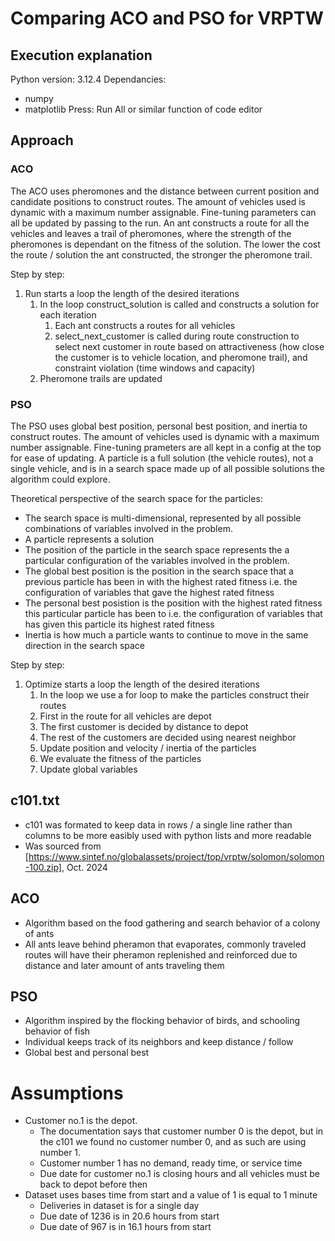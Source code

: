 # Comparing ACO and PSO for VRPTW
## Execution explanation
Python version: 3.12.4
Dependancies:
- numpy
- matplotlib
Press: Run All or similar function of code editor

## Approach
### ACO
The ACO uses pheromones and the distance between current position and candidate positions to construct routes. The amount of vehicles used is dynamic with a maximum number assignable. Fine-tuning parameters can all be updated by passing to the run. An ant constructs a route for all the vehicles and leaves a trail of pheromones, where the strength of the pheromones is dependant on the fitness of the solution. The lower the cost the route / solution the ant constructed, the stronger the pheromone trail.

Step by step:
1. Run starts a loop the length of the desired iterations
    1. In the loop construct_solution is called and constructs a solution for each iteration
        1. Each ant constructs a routes for all vehicles
        2. select_next_customer is called during route construction to select next customer in route based on attractiveness (how close the customer is to vehicle location, and pheromone trail), and constraint violation (time windows and capacity)
    2. Pheromone trails are updated

### PSO
The PSO uses global best position, personal best position, and inertia to construct routes. The amount of vehicles used is dynamic with a maximum number assignable. Fine-tuning prameters are all kept in a config at the top for ease of updating. A particle is a full solution (the vehicle routes), not a single vehicle, and is in a search space made up of all possible solutions the algorithm could explore.

Theoretical perspective of the search space for the particles:
- The search space is multi-dimensional, represented by all possible combinations of variables involved in the problem.
- A particle represents a solution
- The position of the particle in the search space represents the a particular configuration of the variables involved in the problem.
- The global best position is the position in the search space that a previous particle has been in with the highest rated fitness i.e. the configuration of variables that gave the highest rated fitness
- The personal best posistion is the position with the highest rated fitness this particular particle has been to i.e. the configuration of variables that has given this particle its highest rated fitness
- Inertia is how much a particle wants to continue to move in the same direction in the search space

Step by step:
1. Optimize starts a loop the length of the desired iterations
    1. In the loop we use a for loop to make the particles construct their routes
      1. First in the route for all vehicles are depot
      2. The first customer is decided by distance to depot
      3. The rest of the customers are decided using nearest neighbor
    2. Update position and velocity / inertia of the particles
    3. We evaluate the fitness of the particles
    4. Update global variables

## c101.txt
- c101 was formated to keep data in rows / a single line rather than columns to be more easibly used with python lists and more readable
- Was sourced from [https://www.sintef.no/globalassets/project/top/vrptw/solomon/solomon-100.zip], Oct. 2024

## ACO
- Algorithm based on the food gathering and search behavior of a colony of ants
- All ants leave behind pheramon that evaporates, commonly traveled routes will have their pheramon replenished and reinforced due to distance and later amount of ants traveling them

## PSO
- Algorithm inspired by the flocking behavior of birds, and schooling behavior of fish
- Individual keeps track of its neighbors and keep distance / follow
- Global best and personal best

# Assumptions
- Customer no.1 is the depot.
  - The documentation says that customer number 0 is the depot, but in the c101 we found no customer number 0, and as such are using number 1.
  - Customer number 1 has no demand, ready time, or service time
  - Due date for customer no.1 is closing hours and all vehicles must be back to depot before then
- Dataset uses bases time from start and a value of 1 is equal to 1 minute
  - Deliveries in dataset is for a single day
  - Due date of 1236 is in 20.6 hours from start
  - Due date of 967 is in 16.1 hours from start